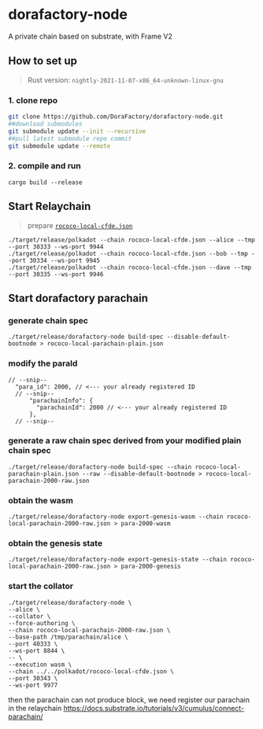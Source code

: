 # dorafactory-node
A private chain based on substrate, with Frame V2

## How to set up
> Rust version: `nightly-2021-11-07-x86_64-unknown-linux-gnu`
### 1. clone repo
```bash
git clone https://github.com/DoraFactory/dorafactory-node.git
##download submodules
git submodule update --init --recursive
##pull latest submodule repo commit
git submodule update --remote
```
### 2. compile and run
```
cargo build --release
```

## Start Relaychain
> prepare [`rococo-local-cfde.json`](https://docs.substrate.io/assets/tutorials/cumulus/chain-specs/rococo-custom-2-raw.json)
```
./target/release/polkadot --chain rococo-local-cfde.json --alice --tmp --port 30333 --ws-port 9944
./target/release/polkadot --chain rococo-local-cfde.json --bob --tmp --port 30334 --ws-port 9945
./target/release/polkadot --chain rococo-local-cfde.json --dave --tmp --port 30335 --ws-port 9946
```


## Start dorafactory parachain

### generate chain spec
```
./target/release/dorafactory-node build-spec --disable-default-bootnode > rococo-local-parachain-plain.json
```

### modify the paraId
```
// --snip--
  "para_id": 2000, // <--- your already registered ID
  // --snip--
      "parachainInfo": {
        "parachainId": 2000 // <--- your already registered ID
      },
  // --snip--
```
### generate a raw chain spec derived from your modified plain chain spec
```
./target/release/dorafactory-node build-spec --chain rococo-local-parachain-plain.json --raw --disable-default-bootnode > rococo-local-parachain-2000-raw.json
```

### obtain the wasm
```
./target/release/dorafactory-node export-genesis-wasm --chain rococo-local-parachain-2000-raw.json > para-2000-wasm
```

### obtain the genesis state
```
./target/release/dorafactory-node export-genesis-state --chain rococo-local-parachain-2000-raw.json > para-2000-genesis
```

### start the collator
```
./target/release/dorafactory-node \
--alice \
--collator \
--force-authoring \
--chain rococo-local-parachain-2000-raw.json \
--base-path /tmp/parachain/alice \
--port 40333 \
--ws-port 8844 \
-- \
--execution wasm \
--chain ../../polkadot/rococo-local-cfde.json \
--port 30343 \
--ws-port 9977
```

then the parachain can not produce block, we need register our parachain in the relaychain
https://docs.substrate.io/tutorials/v3/cumulus/connect-parachain/
